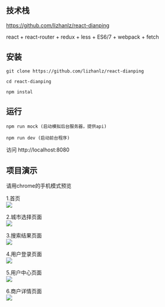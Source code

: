 技术栈  
----
<https://github.com/lizhanlz/react-dianping>

react + react-router + redux + less + ES6/7 + webpack + fetch

安装
----
  
	git clone https://github.com/lizhanlz/react-dianping  
  
	cd react-dianping  
  
	npm instal

运行
----
	npm run mock (启动模拟后台服务器，提供api)
	
	npm run dev (启动前台程序)
访问 http://localhost:8080

项目演示
----
请用chrome的手机模式预览  

1.首页  
![](https://i.imgur.com/2urjaeK.png)  
  
2.城市选择页面  
![](https://i.imgur.com/nwiVq6c.png)  
  
3.搜索结果页面  
![](https://i.imgur.com/F6SVcxu.png)  
  
4.用户登录页面  
![](https://i.imgur.com/kHpON8e.png)  
  
5.用户中心页面  
![](https://i.imgur.com/Buxui8l.png)  
  
6.商户详情页面  
![](https://i.imgur.com/0OyY8Ch.png)
